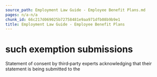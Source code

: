 ```yaml
---
source_path: Employment Law Guide - Employee Benefit Plans.md
pages: n/a-n/a
chunk_id: 66c217d069025b72758481e9aa971dfb08b9b9e1
title: Employment Law Guide - Employee Benefit Plans
---
```

# such exemption submissions

Statement of consent by third‑party experts acknowledging that their statement is being submitted to the
